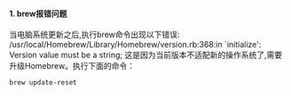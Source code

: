 #### 1. brew报错问题
当电脑系统更新之后,执行brew命令出现以下错误:
/usr/local/Homebrew/Library/Homebrew/version.rb:368:in `initialize': Version value must be a string;
这是因为当前版本不适配新的操作系统了,需要升级Homebrew。执行下面的命令：
```
brew update-reset
```

